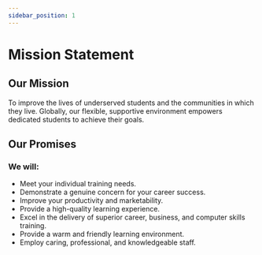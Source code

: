 ```yaml
---
sidebar_position: 1
---
```


# Mission Statement

## Our Mission
To improve the lives of underserved students and the communities in which they live. Globally, our flexible, supportive environment empowers dedicated students to achieve their goals.

## Our Promises
### We will:

 - Meet your individual training needs.
 - Demonstrate a genuine concern for your career success.
 - Improve your productivity and marketability.
 - Provide a high-quality learning experience.
 - Excel in the delivery of superior career, business, and computer skills training.
 - Provide a warm and friendly learning environment.
 - Employ caring, professional, and knowledgeable staff.